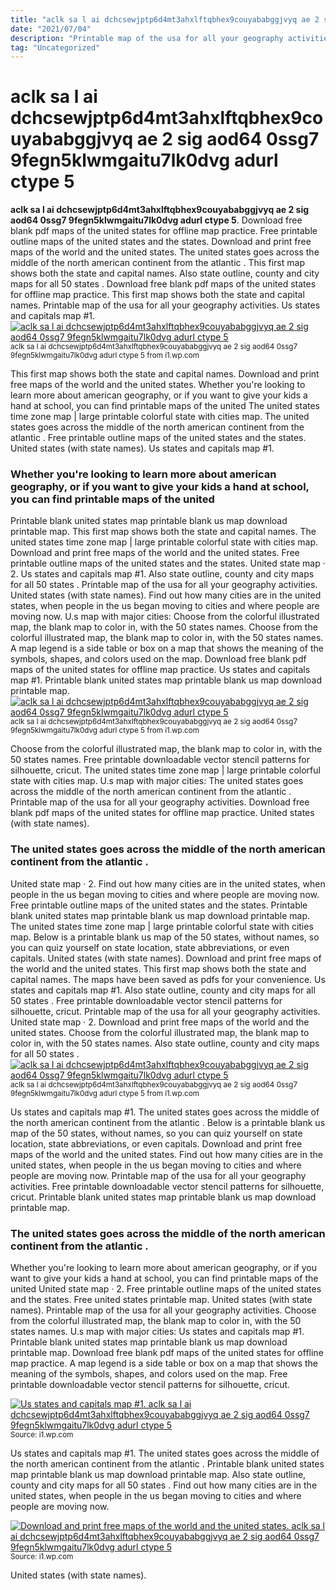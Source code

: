 ```yaml
---
title: "aclk sa l ai dchcsewjptp6d4mt3ahxlftqbhex9couyababggjvyq ae 2 sig aod64 0ssg7 9fegn5klwmgaitu7lk0dvg adurl ctype 5"
date: "2021/07/04"
description: "Printable map of the usa for all your geography activities."
tag: "Uncategorized"
---
```


# aclk sa l ai dchcsewjptp6d4mt3ahxlftqbhex9couyababggjvyq ae 2 sig aod64 0ssg7 9fegn5klwmgaitu7lk0dvg adurl ctype 5
**aclk sa l ai dchcsewjptp6d4mt3ahxlftqbhex9couyababggjvyq ae 2 sig aod64 0ssg7 9fegn5klwmgaitu7lk0dvg adurl ctype 5**. Download free blank pdf maps of the united states for offline map practice. Free printable outline maps of the united states and the states. Download and print free maps of the world and the united states. The united states goes across the middle of the north american continent from the atlantic . This first map shows both the state and capital names.
Also state outline, county and city maps for all 50 states . Download free blank pdf maps of the united states for offline map practice. This first map shows both the state and capital names. Printable map of the usa for all your geography activities. Us states and capitals map #1.
[![aclk sa l ai dchcsewjptp6d4mt3ahxlftqbhex9couyababggjvyq ae 2 sig aod64 0ssg7 9fegn5klwmgaitu7lk0dvg adurl ctype 5](https://i1.wp.com/B07YF7SGWN "aclk sa l ai dchcsewjptp6d4mt3ahxlftqbhex9couyababggjvyq ae 2 sig aod64 0ssg7 9fegn5klwmgaitu7lk0dvg adurl ctype 5")](https://i1.wp.com/B07YF7SGWN)
<small>aclk sa l ai dchcsewjptp6d4mt3ahxlftqbhex9couyababggjvyq ae 2 sig aod64 0ssg7 9fegn5klwmgaitu7lk0dvg adurl ctype 5 from i1.wp.com</small>

This first map shows both the state and capital names. Download and print free maps of the world and the united states. Whether you&#039;re looking to learn more about american geography, or if you want to give your kids a hand at school, you can find printable maps of the united The united states time zone map | large printable colorful state with cities map. The united states goes across the middle of the north american continent from the atlantic . Free printable outline maps of the united states and the states. United states (with state names). Us states and capitals map #1.

### Whether you&#039;re looking to learn more about american geography, or if you want to give your kids a hand at school, you can find printable maps of the united
Printable blank united states map printable blank us map download printable map. This first map shows both the state and capital names. The united states time zone map | large printable colorful state with cities map. Download and print free maps of the world and the united states. Free printable outline maps of the united states and the states. United state map · 2. Us states and capitals map #1. Also state outline, county and city maps for all 50 states . Printable map of the usa for all your geography activities. United states (with state names). Find out how many cities are in the united states, when people in the us began moving to cities and where people are moving now. U.s map with major cities: Choose from the colorful illustrated map, the blank map to color in, with the 50 states names.
Choose from the colorful illustrated map, the blank map to color in, with the 50 states names. A map legend is a side table or box on a map that shows the meaning of the symbols, shapes, and colors used on the map. Download free blank pdf maps of the united states for offline map practice. Us states and capitals map #1. Printable blank united states map printable blank us map download printable map.
[![aclk sa l ai dchcsewjptp6d4mt3ahxlftqbhex9couyababggjvyq ae 2 sig aod64 0ssg7 9fegn5klwmgaitu7lk0dvg adurl ctype 5](https://i1.wp.com/B07YF7SGWN "aclk sa l ai dchcsewjptp6d4mt3ahxlftqbhex9couyababggjvyq ae 2 sig aod64 0ssg7 9fegn5klwmgaitu7lk0dvg adurl ctype 5")](https://i1.wp.com/B07YF7SGWN)
<small>aclk sa l ai dchcsewjptp6d4mt3ahxlftqbhex9couyababggjvyq ae 2 sig aod64 0ssg7 9fegn5klwmgaitu7lk0dvg adurl ctype 5 from i1.wp.com</small>

Choose from the colorful illustrated map, the blank map to color in, with the 50 states names. Free printable downloadable vector stencil patterns for silhouette, cricut. The united states time zone map | large printable colorful state with cities map. U.s map with major cities: The united states goes across the middle of the north american continent from the atlantic . Printable map of the usa for all your geography activities. Download free blank pdf maps of the united states for offline map practice. United states (with state names).

### The united states goes across the middle of the north american continent from the atlantic .
United state map · 2. Find out how many cities are in the united states, when people in the us began moving to cities and where people are moving now. Free printable outline maps of the united states and the states. Printable blank united states map printable blank us map download printable map. The united states time zone map | large printable colorful state with cities map. Below is a printable blank us map of the 50 states, without names, so you can quiz yourself on state location, state abbreviations, or even capitals. United states (with state names). Download and print free maps of the world and the united states. This first map shows both the state and capital names. The maps have been saved as pdfs for your convenience. Us states and capitals map #1. Also state outline, county and city maps for all 50 states . Free printable downloadable vector stencil patterns for silhouette, cricut.
Printable map of the usa for all your geography activities. United state map · 2. Download and print free maps of the world and the united states. Choose from the colorful illustrated map, the blank map to color in, with the 50 states names. Also state outline, county and city maps for all 50 states .
[![aclk sa l ai dchcsewjptp6d4mt3ahxlftqbhex9couyababggjvyq ae 2 sig aod64 0ssg7 9fegn5klwmgaitu7lk0dvg adurl ctype 5](https://i1.wp.com/B07YF7SGWN "aclk sa l ai dchcsewjptp6d4mt3ahxlftqbhex9couyababggjvyq ae 2 sig aod64 0ssg7 9fegn5klwmgaitu7lk0dvg adurl ctype 5")](https://i1.wp.com/B07YF7SGWN)
<small>aclk sa l ai dchcsewjptp6d4mt3ahxlftqbhex9couyababggjvyq ae 2 sig aod64 0ssg7 9fegn5klwmgaitu7lk0dvg adurl ctype 5 from i1.wp.com</small>

Us states and capitals map #1. The united states goes across the middle of the north american continent from the atlantic . Below is a printable blank us map of the 50 states, without names, so you can quiz yourself on state location, state abbreviations, or even capitals. Download and print free maps of the world and the united states. Find out how many cities are in the united states, when people in the us began moving to cities and where people are moving now. Printable map of the usa for all your geography activities. Free printable downloadable vector stencil patterns for silhouette, cricut. Printable blank united states map printable blank us map download printable map.

### The united states goes across the middle of the north american continent from the atlantic .
Whether you&#039;re looking to learn more about american geography, or if you want to give your kids a hand at school, you can find printable maps of the united United state map · 2. Free printable outline maps of the united states and the states. Free united states printable map. United states (with state names). Printable map of the usa for all your geography activities. Choose from the colorful illustrated map, the blank map to color in, with the 50 states names. U.s map with major cities: Us states and capitals map #1. Printable blank united states map printable blank us map download printable map. Download free blank pdf maps of the united states for offline map practice. A map legend is a side table or box on a map that shows the meaning of the symbols, shapes, and colors used on the map. Free printable downloadable vector stencil patterns for silhouette, cricut.


[![Us states and capitals map #1. aclk sa l ai dchcsewjptp6d4mt3ahxlftqbhex9couyababggjvyq ae 2 sig aod64 0ssg7 9fegn5klwmgaitu7lk0dvg adurl ctype 5](13044006554043984441 "aclk sa l ai dchcsewjptp6d4mt3ahxlftqbhex9couyababggjvyq ae 2 sig aod64 0ssg7 9fegn5klwmgaitu7lk0dvg adurl ctype 5")](https://i1.wp.com/B07YF7SGWN)
<small>Source: i1.wp.com</small>

Us states and capitals map #1. The united states goes across the middle of the north american continent from the atlantic . Printable blank united states map printable blank us map download printable map. Also state outline, county and city maps for all 50 states . Find out how many cities are in the united states, when people in the us began moving to cities and where people are moving now.

[![Download and print free maps of the world and the united states. aclk sa l ai dchcsewjptp6d4mt3ahxlftqbhex9couyababggjvyq ae 2 sig aod64 0ssg7 9fegn5klwmgaitu7lk0dvg adurl ctype 5](13044006554043984441 "aclk sa l ai dchcsewjptp6d4mt3ahxlftqbhex9couyababggjvyq ae 2 sig aod64 0ssg7 9fegn5klwmgaitu7lk0dvg adurl ctype 5")](https://i1.wp.com/B07YF7SGWN)
<small>Source: i1.wp.com</small>

United states (with state names).
